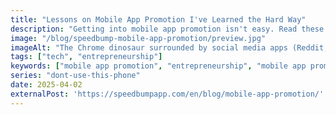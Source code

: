 ```yaml
---
title: "Lessons on Mobile App Promotion I've Learned the Hard Way"
description: "Getting into mobile app promotion isn't easy. Read these ideas to launch your app, define a strategy, learn about SEO, and do viral marketing."
image: "/blog/speedbump-mobile-app-promotion/preview.jpg"
imageAlt: "The Chrome dinosaur surrounded by social media apps (Reddit, TikTok, LinkedIn, YouTube, SnapChat, X, Instagram) with a vignette effect."
tags: ["tech", "entrepreneurship"]
keywords: ["mobile app promotion", "entrepreneurship", "mobile app promotion ideas", "how to promote your app for free", "free mobile app promotion", "mobile app marketing", "get more app downloads"]
series: "dont-use-this-phone"
date: 2025-04-02
externalPost: 'https://speedbumpapp.com/en/blog/mobile-app-promotion/'
---
```

